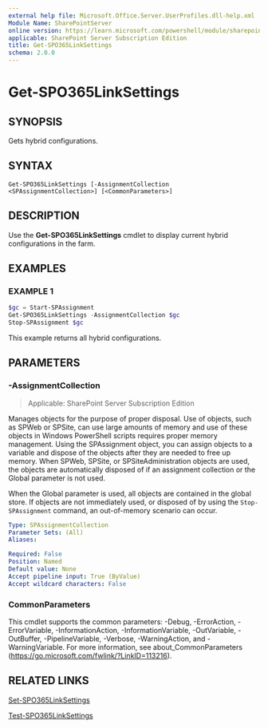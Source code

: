```yaml
---
external help file: Microsoft.Office.Server.UserProfiles.dll-help.xml
Module Name: SharePointServer
online version: https://learn.microsoft.com/powershell/module/sharepoint-server/get-spo365linksettings
applicable: SharePoint Server Subscription Edition
title: Get-SPO365LinkSettings
schema: 2.0.0
---
```


# Get-SPO365LinkSettings

## SYNOPSIS
Gets hybrid configurations.

## SYNTAX

```
Get-SPO365LinkSettings [-AssignmentCollection <SPAssignmentCollection>] [<CommonParameters>]
```

## DESCRIPTION
Use the **Get-SPO365LinkSettings** cmdlet to display current hybrid configurations in the farm.

## EXAMPLES

### EXAMPLE 1
```powershell
$gc = Start-SPAssignment
Get-SPO365LinkSettings -AssignmentCollection $gc
Stop-SPAssignment $gc
```

This example returns all hybrid configurations.

## PARAMETERS

### -AssignmentCollection

> Applicable: SharePoint Server Subscription Edition

Manages objects for the purpose of proper disposal.
Use of objects, such as SPWeb or SPSite, can use large amounts of memory and use of these objects in Windows PowerShell scripts requires proper memory management.
Using the SPAssignment object, you can assign objects to a variable and dispose of the objects after they are needed to free up memory.
When SPWeb, SPSite, or SPSiteAdministration objects are used, the objects are automatically disposed of if an assignment collection or the Global parameter is not used.

When the Global parameter is used, all objects are contained in the global store.
If objects are not immediately used, or disposed of by using the `Stop-SPAssignment` command, an out-of-memory scenario can occur.

```yaml
Type: SPAssignmentCollection
Parameter Sets: (All)
Aliases:

Required: False
Position: Named
Default value: None
Accept pipeline input: True (ByValue)
Accept wildcard characters: False
```

### CommonParameters
This cmdlet supports the common parameters: -Debug, -ErrorAction, -ErrorVariable, -InformationAction, -InformationVariable, -OutVariable, -OutBuffer, -PipelineVariable, -Verbose, -WarningAction, and -WarningVariable.
For more information, see about_CommonParameters (https://go.microsoft.com/fwlink/?LinkID=113216).

## RELATED LINKS

[Set-SPO365LinkSettings](Set-SPO365LinkSettings.md)

[Test-SPO365LinkSettings](Test-SPO365LinkSettings.md)
